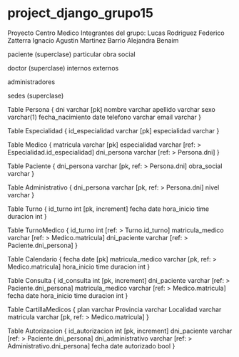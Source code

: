 # project_django_grupo15
Proyecto Centro Medico
Integrantes del grupo:
  Lucas Rodriguez
  Federico Zatterra
  Ignacio Agustin Martinez Barrio
  Alejandra Benaim
  
paciente (superclase)
	particular
	obra social	


doctor (superclase)
	internos 
	externos	

administradores


sedes (superclase)



Table Persona {
  dni varchar [pk]
  nombre varchar
  apellido varchar
  sexo varchar(1)
  fecha_nacimiento date
  telefono varchar
  email varchar
}

Table Especialidad {
  id_especialidad varchar [pk]
  especialidad varchar
}

Table Medico {
  matricula varchar [pk]
  especialidad varchar [ref: > Especialidad.id_especialidad] 
  dni_persona varchar [ref: > Persona.dni]
}

Table Paciente {
  dni_persona varchar [pk, ref: > Persona.dni]
  obra_social varchar
}

Table Administrativo {
  dni_persona varchar [pk, ref: > Persona.dni]
  nivel varchar
}

Table Turno {
  id_turno int [pk, increment]
  fecha date
  hora_inicio time
  duracion int
}

Table TurnoMedico {
  id_turno int [ref: > Turno.id_turno]
  matricula_medico varchar [ref: > Medico.matricula]
  dni_paciente varchar [ref: > Paciente.dni_persona]
}

Table Calendario {
  fecha date [pk]
  matricula_medico varchar [pk, ref: > Medico.matricula]
  hora_inicio time
  duracion int
}

Table Consulta {
  id_consulta int [pk, increment]
  dni_paciente varchar [ref: > Paciente.dni_persona]
  matricula_medico varchar [ref: > Medico.matricula]
  fecha date
  hora_inicio time
  duracion int
}

Table CartillaMedicos {
  plan varchar
  Provincia varchar
  Localidad varchar
  matricula varchar [pk, ref: > Medico.matricula]
}

Table Autorizacion {
  id_autorizacion int [pk, increment]
  dni_paciente varchar [ref: > Paciente.dni_persona]
  dni_administrativo varchar [ref: > Administrativo.dni_persona]
  fecha date
  autorizado bool
}